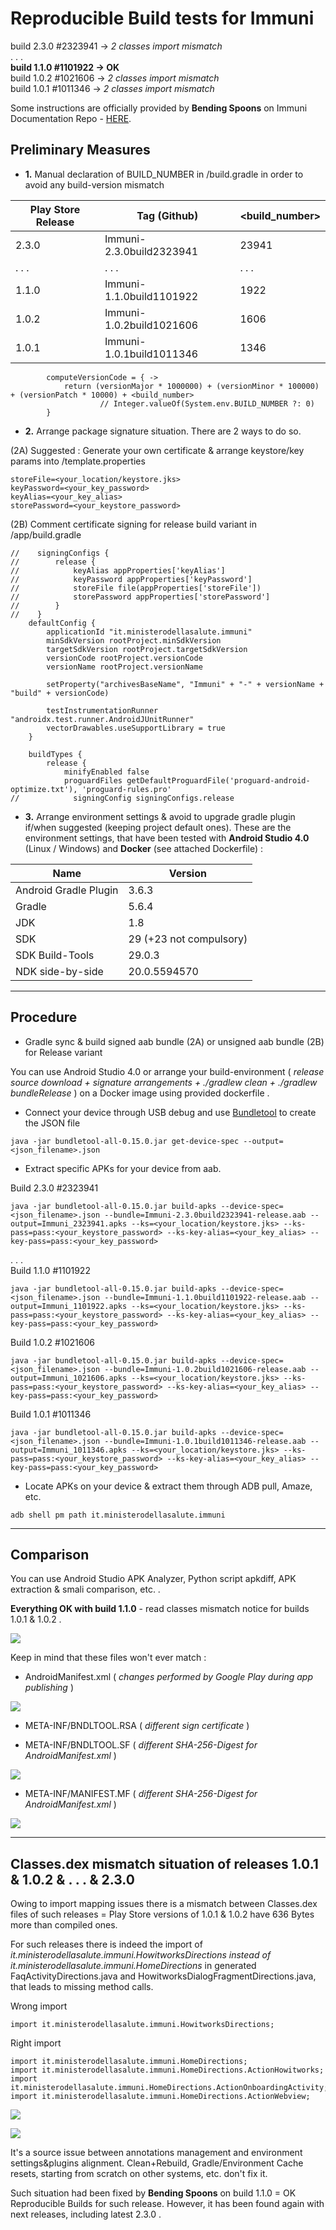 # Reproducible Build tests for Immuni
build 2.3.0 #2323941 -> _2 classes import mismatch_ \
. . . \
**build 1.1.0 #1101922 -> OK** \
build 1.0.2 #1021606 -> _2 classes import mismatch_ \
build 1.0.1 #1011346 -> _2 classes import mismatch_


Some instructions are officially provided by **Bending Spoons** on Immuni Documentation Repo - [HERE](https://github.com/immuni-app/immuni-documentation/blob/master/Technology.md#android).

## Preliminary Measures

- **1.** Manual declaration of BUILD_NUMBER in <project>/build.gradle in order to avoid any build-version mismatch

Play Store Release | Tag (Github) | <build_number>
-------------------|--------------|---------------
2.3.0 | Immuni-2.3.0build2323941 | 23941
. . . | . . .                    | . . .
1.1.0 | Immuni-1.1.0build1101922 | 1922
1.0.2 | Immuni-1.0.2build1021606 | 1606
1.0.1 | Immuni-1.0.1build1011346 | 1346

```
        computeVersionCode = { ->
            return (versionMajor * 1000000) + (versionMinor * 100000) + (versionPatch * 10000) + <build_number>
                    // Integer.valueOf(System.env.BUILD_NUMBER ?: 0)
        }
```

- **2.** Arrange package signature situation. There are 2 ways to do so.

(2A) Suggested : Generate your own certificate & arrange keystore/key params into <project>/template.properties

```
storeFile=<your_location/keystore.jks>
keyPassword=<your_key_password>
keyAlias=<your_key_alias>
storePassword=<your_keystore_password>
```

(2B) Comment certificate signing for release build variant in <project>/app/build.gradle

```
//    signingConfigs {
//        release {
//            keyAlias appProperties['keyAlias']
//            keyPassword appProperties['keyPassword']
//            storeFile file(appProperties['storeFile'])
//            storePassword appProperties['storePassword']
//        }
//    }
    defaultConfig {
        applicationId "it.ministerodellasalute.immuni"
        minSdkVersion rootProject.minSdkVersion
        targetSdkVersion rootProject.targetSdkVersion
        versionCode rootProject.versionCode
        versionName rootProject.versionName

        setProperty("archivesBaseName", "Immuni" + "-" + versionName + "build" + versionCode)

        testInstrumentationRunner "androidx.test.runner.AndroidJUnitRunner"
        vectorDrawables.useSupportLibrary = true
    }

    buildTypes {
        release {
            minifyEnabled false
            proguardFiles getDefaultProguardFile('proguard-android-optimize.txt'), 'proguard-rules.pro'
//            signingConfig signingConfigs.release
```
		
- **3.** Arrange environment settings & avoid to upgrade gradle plugin if/when suggested (keeping project default ones). These are the environment settings, that have been tested with **Android Studio 4.0** (Linux / Windows) and **Docker** (see attached Dockerfile) : 

Name | Version
-----|--------
Android Gradle Plugin | 3.6.3
Gradle | 5.6.4
JDK | 1.8
SDK | 29 (+23 not compulsory)
SDK Build-Tools | 29.0.3
NDK side-by-side | 20.0.5594570


---------------------------------------------

## Procedure

- Gradle sync & build signed aab bundle (2A) or unsigned aab bundle (2B) for Release variant

You can use Android Studio 4.0 or arrange your build-environment ( _release source download + signature arrangements + ./gradlew clean + ./gradlew bundleRelease_ ) on a Docker image using provided dockerfile .

- Connect your device through USB debug and use [Bundletool](https://developer.android.com/studio/command-line/bundletool) to create the JSON file

```
java -jar bundletool-all-0.15.0.jar get-device-spec --output=<json_filename>.json
```

- Extract specific APKs for your device from aab.

Build 2.3.0 #2323941

```
java -jar bundletool-all-0.15.0.jar build-apks --device-spec=<json_filename>.json --bundle=Immuni-2.3.0build2323941-release.aab --output=Immuni_2323941.apks --ks=<your_location/keystore.jks> --ks-pass=pass:<your_keystore_password> --ks-key-alias=<your_key_alias> --key-pass=pass:<your_key_password>
```
. . . \
Build 1.1.0 #1101922

```
java -jar bundletool-all-0.15.0.jar build-apks --device-spec=<json_filename>.json --bundle=Immuni-1.1.0build1101922-release.aab --output=Immuni_1101922.apks --ks=<your_location/keystore.jks> --ks-pass=pass:<your_keystore_password> --ks-key-alias=<your_key_alias> --key-pass=pass:<your_key_password>
```

Build 1.0.2 #1021606

```
java -jar bundletool-all-0.15.0.jar build-apks --device-spec=<json_filename>.json --bundle=Immuni-1.0.2build1021606-release.aab --output=Immuni_1021606.apks --ks=<your_location/keystore.jks> --ks-pass=pass:<your_keystore_password> --ks-key-alias=<your_key_alias> --key-pass=pass:<your_key_password>
```

Build 1.0.1 #1011346

```
java -jar bundletool-all-0.15.0.jar build-apks --device-spec=<json_filename>.json --bundle=Immuni-1.0.1build1011346-release.aab --output=Immuni_1011346.apks --ks=<your_location/keystore.jks> --ks-pass=pass:<your_keystore_password> --ks-key-alias=<your_key_alias> --key-pass=pass:<your_key_password>
```

- Locate APKs on your device & extract them through ADB pull, Amaze, etc.

```
adb shell pm path it.ministerodellasalute.immuni
```

--------------------------------------

## Comparison

You can use Android Studio APK Analyzer, Python script apkdiff, APK extraction & smali comparison, etc. .

**Everything OK with build 1.1.0** - read classes mismatch notice for builds 1.0.1 & 1.0.2 .

![](photo_110_comparison.png)

Keep in mind that these files won't ever match :

- AndroidManifest.xml ( _changes performed by Google Play during app publishing_ )

![](photo_androidmanifest_xml.png)

- META-INF/BNDLTOOL.RSA ( _different sign certificate_ )

- META-INF/BNDLTOOL.SF ( _different SHA-256-Digest for AndroidManifest.xml_ )

![](photo_bdnltool_sf.png)

- META-INF/MANIFEST.MF ( _different SHA-256-Digest for AndroidManifest.xml_ )

![](photo_manifest_mf.png)

--------------------------------------

## Classes.dex mismatch situation of releases 1.0.1 & 1.0.2 & . . . & 2.3.0

Owing to import mapping issues there is a mismatch between Classes.dex files of such releases = Play Store versions of 1.0.1 & 1.0.2 have 636 Bytes more than compiled ones.

For such releases there is indeed the import of _it.ministerodellasalute.immuni.HowitworksDirections instead of it.ministerodellasalute.immuni.HomeDirections_ in generated FaqActivityDirections.java and HowitworksDialogFragmentDirections.java, that leads to missing method calls.

Wrong import

```
import it.ministerodellasalute.immuni.HowitworksDirections;
```

Right import

```
import it.ministerodellasalute.immuni.HomeDirections;
import it.ministerodellasalute.immuni.HomeDirections.ActionHowitworks;
import it.ministerodellasalute.immuni.HomeDirections.ActionOnboardingActivity;
import it.ministerodellasalute.immuni.HomeDirections.ActionWebview;
```

![](photo_smalichk.png) 

![](photo_actionwebview.png)

It's a source issue between annotations management and environment settings&plugins alignment. Clean+Rebuild, Gradle/Environment Cache resets, starting from scratch on other systems, etc. don't fix it. 

Such situation had been fixed by **Bending Spoons** on build 1.1.0 = OK Reproducible Builds for such release. However, it has been found again with next releases, including latest 2.3.0 .
